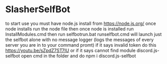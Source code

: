 # SlasherSelfBot
to start use you must have node.js install from https://node.js.org/
once node installs run the node file then once node is installed run InstallModules.cmd then run selfbotrun.bat runselfbot.cmd will launch just the selfbot alone with no message logger (logs the messages of every server you are in to your command promt) if it says invalid token do this https://youtu.be/sZpdZ7ST7IU or if it says cannot find module discord.js-selfbot open cmd in the folder and do npm i discord.js-selfbot
